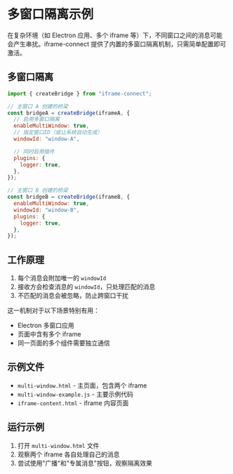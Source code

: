 # 多窗口隔离示例

在复杂环境（如 Electron 应用、多个 iframe 等）下，不同窗口之间的消息可能会产生串扰。iframe-connect 提供了内置的多窗口隔离机制，只需简单配置即可激活。

## 多窗口隔离

```javascript
import { createBridge } from "iframe-connect";

// 主窗口 A 创建的桥梁
const bridgeA = createBridge(iframeA, {
  // 启用多窗口隔离
  enableMultiWindow: true,
  // 指定窗口ID（或让系统自动生成）
  windowId: "window-A",

  // 同时启用插件
  plugins: {
    logger: true,
  },
});

// 主窗口 B 创建的桥梁
const bridgeB = createBridge(iframeB, {
  enableMultiWindow: true,
  windowId: "window-B",
  plugins: {
    logger: true,
  },
});
```

## 工作原理

1. 每个消息会附加唯一的 `windowId`
2. 接收方会检查消息的 `windowId`，只处理匹配的消息
3. 不匹配的消息会被忽略，防止跨窗口干扰

这一机制对于以下场景特别有用：

- Electron 多窗口应用
- 页面中含有多个 iframe
- 同一页面的多个组件需要独立通信

## 示例文件

- `multi-window.html` - 主页面，包含两个 iframe
- `multi-window-example.js` - 主要示例代码
- `iframe-content.html` - iframe 内容页面

## 运行示例

1. 打开 `multi-window.html` 文件
2. 观察两个 iframe 各自处理自己的消息
3. 尝试使用"广播"和"专属消息"按钮，观察隔离效果
